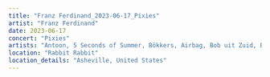 ```yaml
---
title: "Franz Ferdinand_2023-06-17_Pixies"
artist: "Franz Ferdinand"
date: 2023-06-17
concert: "Pixies"
artists: "Antoon, 5 Seconds of Summer, Bökkers, Airbag, Bob uit Zuid, Bully, Coach Party, Blaas of Glory, Carlos Sadness, Claude, Carolina Durante, Aczino, Pixies, AFI, Abraham Alexander, 070 Shake, Franz Ferdinand, Dorian"
location: "Rabbit Rabbit"
location_details: "Asheville, United States"
---
```


